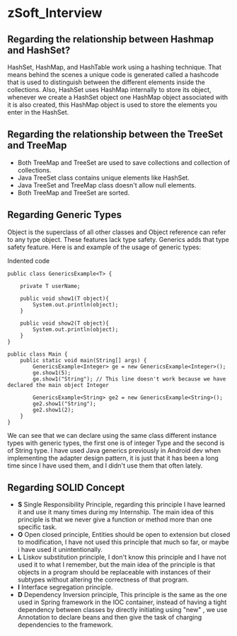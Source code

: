 # zSoft_Interview

## Regarding the relationship between Hashmap and HashSet?

HashSet, HashMap, and HashTable work using a hashing technique. That means behind the scenes a unique code is generated called a hashcode that is used to distinguish between the different elements inside the collections.
Also, HashSet uses HashMap internally to store its object, whenever we create a HashSet object one HashMap object associated with it is also created, this HashMap object is used to store the elements you enter in the HashSet.

## Regarding the relationship between the TreeSet and TreeMap
+ Both TreeMap and TreeSet are used to save collections and collection of collections.
+ Java TreeSet class contains unique elements like HashSet.
+ Java TreeSet and TreeMap class doesn't allow null elements.
+ Both TreeMap and TreeSet are sorted.

## Regarding Generic Types

Object is the superclass of all other classes and Object reference can refer to any type object. These features lack type safety. Generics adds that type safety feature.
Here is and example of the usage of generic types:

Indented code

    public class GenericsExample<T> {

        private T userName;

        public void show1(T object){
            System.out.println(object);
        }

        public void show2(T object){
            System.out.println(object);
        }
    }
    
    public class Main {
        public static void main(String[] args) {
            GenericsExample<Integer> ge = new GenericsExample<Integer>();
            ge.show1(5);
            ge.show1("String"); // This line doesn't work because we have declared the main object Integer

            GenericsExample<String> ge2 = new GenericsExample<String>();
            ge2.show1("String");
            ge2.show1(2);
        }
    }

We can see that we can declare using the same class different instance types with generic types, the first one is of integer Type and the second is of String type.
I have used Java generics previously in Android dev when implementing the adapter design pattern, it is just that it has been a long time since I have used them, and I didn't use them that often lately.

## Regarding SOLID Concept

+ **S** Single Responsibility Principle, regarding this principle I have learned it and use it many times during my Internship. The main idea of this principle is that we never give a function or method more than one specific task.
+ **O** Open closed principle, Entities should be open to extension but closed to modification, I have not used this principle that much so far, or maybe i have used it unintentionally.
+ **L** Liskov substitution principle, I don't know this principle and I have not used it to what I remember, but the main idea of the principle is that objects in a program should be replaceable with instances of their subtypes without altering the correctness of that program.
+ **I** Interface segregation principle.
+ **D** Dependency Inversion principle, This principle is the same as the one used in Spring framework in the IOC container, instead of having a tight dependency between classes by directly initiating using "new" , we use Annotation to declare beans and then give the task of charging dependencies to the framework.



